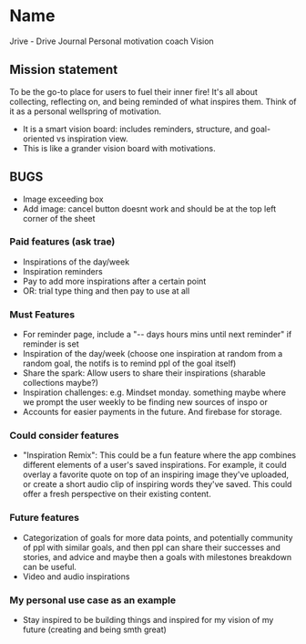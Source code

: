 # Name
Jrive - Drive Journal
Personal motivation coach
Vision

## Mission statement
To be the go-to place for users to fuel their inner fire! It's all about collecting, reflecting on, and being reminded of what inspires them. Think of it as a personal wellspring of motivation.
* It is a smart vision board: includes reminders, structure, and goal-oriented vs inspiration view.
* This is like a grander vision board with motivations.


## BUGS
* Image exceeding box
* Add image: cancel button doesnt work and should be at the top left corner of the sheet


### Paid features (ask trae)
* Inspirations of the day/week
* Inspiration reminders
* Pay to add more inspirations after a certain point
* OR: trial type thing and then pay to use at all 

### Must Features
* For reminder page, include a "-- days hours mins until next reminder" if reminder is set
* Inspiration of the day/week (choose one inspiration at random from a random goal, the notifs is to remind ppl of the goal itself)
* Share the spark: Allow users to share their inspirations (sharable collections maybe?)
* Inspiration challenges: e.g. Mindset monday. something maybe where we prompt the user weekly to be finding new sources of inspo or 
* Accounts for easier payments in the future. And firebase for storage.

### Could consider features
* "Inspiration Remix": This could be a fun feature where the app combines different elements of a user's saved inspirations. For example, it could overlay a favorite quote on top of an inspiring image they've uploaded, or create a short audio clip of inspiring words they've saved. This could offer a fresh perspective on their existing content.

### Future features
* Categorization of goals for more data points, and potentially community of ppl with similar goals, and then ppl can share their successes and stories, and advice and maybe then a goals with milestones breakdown can be useful.
* Video and audio inspirations



### My personal use case as an example
* Stay inspired to be building things and inspired for my vision of my future (creating and being smth great)
